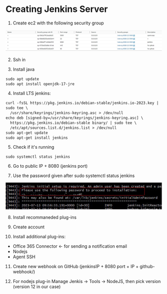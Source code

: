 # Creating Jenkins Server

1. Create ec2 with the following security group

![security group](cicdImg/securityGroupJenkins.jpg)

2. Ssh in

3. Install java

```
sudo apt update
sudo apt install openjdk-17-jre
```

4. Install LTS jenkins:

```
curl -fsSL https://pkg.jenkins.io/debian-stable/jenkins.io-2023.key | sudo tee \
  /usr/share/keyrings/jenkins-keyring.asc > /dev/null
echo deb [signed-by=/usr/share/keyrings/jenkins-keyring.asc] \
  https://pkg.jenkins.io/debian-stable binary/ | sudo tee \
  /etc/apt/sources.list.d/jenkins.list > /dev/null
sudo apt-get update
sudo apt-get install jenkins

```

5. Check if it's running

```
sudo systemctl status jenkins
```

6. Go to public IP + 8080 (jenkins port)

7. Use the password given after sudo systemctl status jenkins


![JENKINS PASSWORD](cicdImg/jenkinsPassword.jpg)


8. Install recommaneded plug-ins

9. Create account 

10. Install additional plug-ins:
- Office 365 Connector <- for sending a notification email
- Nodejs
- Agent SSH


11. Create new webhook on GitHub (jenkinsIP + 8080 port + IP + github-webhook/)

12. For nodejs plug-in Manage Jenkis -> Tools -> NodeJS, then pick version (version 12 in our case)
